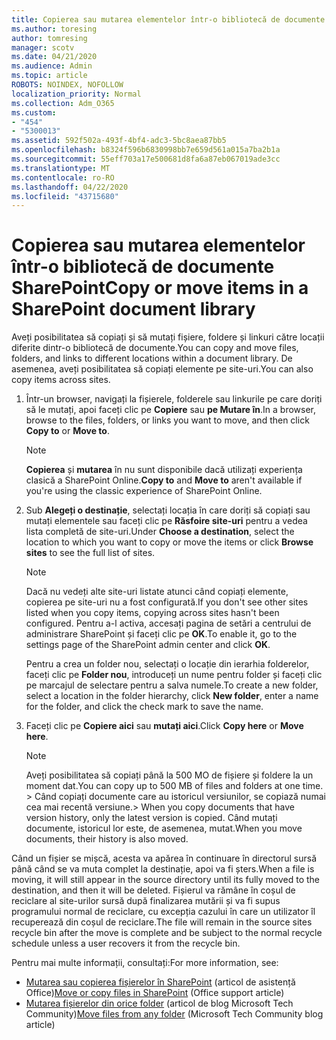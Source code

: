 ```yaml
---
title: Copierea sau mutarea elementelor într-o bibliotecă de documente SharePoint
ms.author: toresing
author: tomresing
manager: scotv
ms.date: 04/21/2020
ms.audience: Admin
ms.topic: article
ROBOTS: NOINDEX, NOFOLLOW
localization_priority: Normal
ms.collection: Adm_O365
ms.custom:
- "454"
- "5300013"
ms.assetid: 592f502a-493f-4bf4-adc3-5bc8aea87bb5
ms.openlocfilehash: b8324f596b6830998bb7e659d561a015a7ba2b1a
ms.sourcegitcommit: 55eff703a17e500681d8fa6a87eb067019ade3cc
ms.translationtype: MT
ms.contentlocale: ro-RO
ms.lasthandoff: 04/22/2020
ms.locfileid: "43715680"
---
```

# <a name="copy-or-move-items-in-a-sharepoint-document-library"></a><span data-ttu-id="b863b-102">Copierea sau mutarea elementelor într-o bibliotecă de documente SharePoint</span><span class="sxs-lookup"><span data-stu-id="b863b-102">Copy or move items in a SharePoint document library</span></span>

<span data-ttu-id="b863b-103">Aveți posibilitatea să copiați și să mutați fișiere, foldere și linkuri către locații diferite dintr-o bibliotecă de documente.</span><span class="sxs-lookup"><span data-stu-id="b863b-103">You can copy and move files, folders, and links to different locations within a document library.</span></span> <span data-ttu-id="b863b-104">De asemenea, aveți posibilitatea să copiați elemente pe site-uri.</span><span class="sxs-lookup"><span data-stu-id="b863b-104">You can also copy items across sites.</span></span> 
  
1. <span data-ttu-id="b863b-105">Într-un browser, navigați la fișierele, folderele sau linkurile pe care doriți să le mutați, apoi faceți clic pe **Copiere** sau **pe Mutare în**.</span><span class="sxs-lookup"><span data-stu-id="b863b-105">In a browser, browse to the files, folders, or links you want to move, and then click **Copy to** or **Move to**.</span></span>

    > [!NOTE]
    > <span data-ttu-id="b863b-106">**Copierea** și **mutarea** în nu sunt disponibile dacă utilizați experiența clasică a SharePoint Online.</span><span class="sxs-lookup"><span data-stu-id="b863b-106">**Copy to** and **Move to** aren't available if you're using the classic experience of SharePoint Online.</span></span>
  
2. <span data-ttu-id="b863b-107">Sub **Alegeți o destinație**, selectați locația în care doriți să copiați sau mutați elementele sau faceți clic pe **Răsfoire site-uri** pentru a vedea lista completă de site-uri.</span><span class="sxs-lookup"><span data-stu-id="b863b-107">Under **Choose a destination**, select the location to which you want to copy or move the items or click **Browse sites** to see the full list of sites.</span></span>

    > [!NOTE]
    > <span data-ttu-id="b863b-108">Dacă nu vedeți alte site-uri listate atunci când copiați elemente, copierea pe site-uri nu a fost configurată.</span><span class="sxs-lookup"><span data-stu-id="b863b-108">If you don't see other sites listed when you copy items, copying across sites hasn't been configured.</span></span> <span data-ttu-id="b863b-109">Pentru a-l activa, accesați pagina de setări a centrului de administrare SharePoint și faceți clic pe **OK**.</span><span class="sxs-lookup"><span data-stu-id="b863b-109">To enable it, go to the settings page of the SharePoint admin center and click **OK**.</span></span>
  
    <span data-ttu-id="b863b-110">Pentru a crea un folder nou, selectați o locație din ierarhia folderelor, faceți clic pe **Folder nou**, introduceți un nume pentru folder și faceți clic pe marcajul de selectare pentru a salva numele.</span><span class="sxs-lookup"><span data-stu-id="b863b-110">To create a new folder, select a location in the folder hierarchy, click **New folder**, enter a name for the folder, and click the check mark to save the name.</span></span>

3. <span data-ttu-id="b863b-111">Faceți clic pe **Copiere aici** sau **mutați aici**.</span><span class="sxs-lookup"><span data-stu-id="b863b-111">Click **Copy here** or **Move here**.</span></span>

    > [!NOTE]
    > <span data-ttu-id="b863b-112">Aveți posibilitatea să copiați până la 500 MO de fișiere și foldere la un moment dat.</span><span class="sxs-lookup"><span data-stu-id="b863b-112">You can copy up to 500 MB of files and folders at one time.</span></span> <span data-ttu-id="b863b-113">> Când copiați documente care au istoricul versiunilor, se copiază numai cea mai recentă versiune.</span><span class="sxs-lookup"><span data-stu-id="b863b-113">>  When you copy documents that have version history, only the latest version is copied.</span></span> <span data-ttu-id="b863b-114">Când mutați documente, istoricul lor este, de asemenea, mutat.</span><span class="sxs-lookup"><span data-stu-id="b863b-114">When you move documents, their history is also moved.</span></span>
  
 <span data-ttu-id="b863b-115">Când un fișier se mișcă, acesta va apărea în continuare în directorul sursă până când se va muta complet la destinație, apoi va fi șters.</span><span class="sxs-lookup"><span data-stu-id="b863b-115">When a file is moving, it will still appear in the source directory until its fully moved to the destination, and then it will be deleted.</span></span> <span data-ttu-id="b863b-116">Fișierul va rămâne în coșul de reciclare al site-urilor sursă după finalizarea mutării și va fi supus programului normal de reciclare, cu excepția cazului în care un utilizator îl recuperează din coșul de reciclare.</span><span class="sxs-lookup"><span data-stu-id="b863b-116">The file will remain in the source sites recycle bin after the move is complete and be subject to the normal recycle schedule unless a user recovers it from the recycle bin.</span></span>

<span data-ttu-id="b863b-117">Pentru mai multe informații, consultați:</span><span class="sxs-lookup"><span data-stu-id="b863b-117">For more information, see:</span></span>

 - <span data-ttu-id="b863b-118">[Mutarea sau copierea fișierelor în SharePoint](https://support.office.com/article/move-or-copy-files-in-sharepoint-00e2f483-4df3-46be-a861-1f5f0c1a87bc) (articol de asistență Office)</span><span class="sxs-lookup"><span data-stu-id="b863b-118">[Move or copy files in SharePoint](https://support.office.com/article/move-or-copy-files-in-sharepoint-00e2f483-4df3-46be-a861-1f5f0c1a87bc) (Office support article)</span></span>
 - <span data-ttu-id="b863b-119">[Mutarea fișierelor din orice folder](https://techcommunity.microsoft.com/t5/Microsoft-SharePoint-Blog/Now-move-files-anywhere-in-Office-365-SharePoint-and-OneDrive/ba-p/146973) (articol de blog Microsoft Tech Community)</span><span class="sxs-lookup"><span data-stu-id="b863b-119">[Move files from any folder](https://techcommunity.microsoft.com/t5/Microsoft-SharePoint-Blog/Now-move-files-anywhere-in-Office-365-SharePoint-and-OneDrive/ba-p/146973) (Microsoft Tech Community blog article)</span></span>  